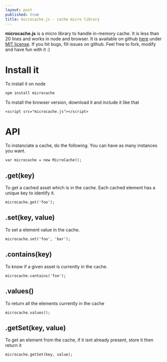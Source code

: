 ```yaml
---
layout: post
published: true
title: microcache.js - cache micro library
---
```


**microcache.js** is a micro library to handle in-memory cache. It is less than
20 lines and works in node and browser. 
It is available on github <a href='https://github.com/jeromeetienne/microcache.js'>here</a>
under <a href='https://github.com/jeromeetienne/microcache.js/blob/master/MIT-LICENSE.txt'>MIT license</a>.
If you hit bugs, fill issues on github. Feel free to fork, modify and have fun with it :)

# Install it

To install it on node

    npm install microcache
    
To install the browser version, download it and include it like that

    <script src="microcache.js"></script>   

# API

To instanciate a cache, do the following. You can have as many instances you want.

    var microcache = new MicroCache();
    
## .get(key)

To get a cached asset which is in the cache. Each cached element has a unique
key to identify it.

    microcache.get('foo');

## .set(key, value)

To set a element value in the cache.

    microcache.set('foo', 'bar');

## .contains(key)

To know if a given asset is currently in the cache.

    microcache.contains('foo');

## .values()

To return all the elements currently in the cache

    microcache.values();

## .getSet(key, value)

To get an element from the cache, if it isnt already present, store it then return it

    microcache.getSet(key, value);


